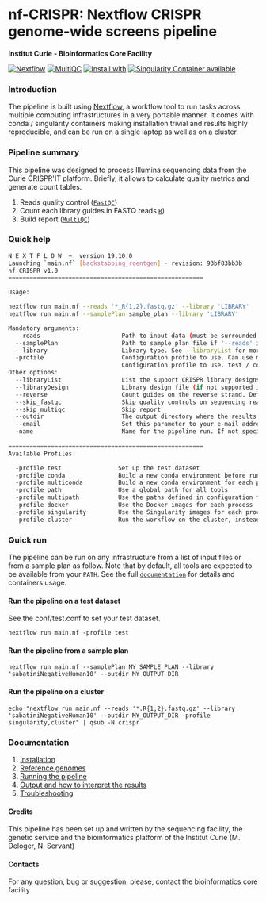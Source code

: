 # nf-CRISPR: Nextflow CRISPR genome-wide screens pipeline

**Institut Curie - Bioinformatics Core Facility**

[![Nextflow](https://img.shields.io/badge/nextflow-%E2%89%A50.32.0-brightgreen.svg)](https://www.nextflow.io/)
[![MultiQC](https://img.shields.io/badge/MultiQC-1.8-blue.svg)](https://multiqc.info/)
[![Install with](https://anaconda.org/anaconda/conda-build/badges/installer/conda.svg)](https://conda.anaconda.org/anaconda)
[![Singularity Container available](https://img.shields.io/badge/singularity-available-7E4C74.svg)](https://singularity.lbl.gov/)

### Introduction

The pipeline is built using [Nextflow](https://www.nextflow.io), a workflow tool to run tasks across multiple computing infrastructures in a very portable manner.
It comes with conda / singularity containers making installation trivial and results highly reproducible, and can be run on a single laptop as well as on a cluster.

### Pipeline summary

This pipeline was designed to process Illumina sequencing data from the Curie CRISPR'IT platform.
Briefly, it allows to calculate quality metrics and generate count tables.

1. Reads quality control ([`FastQC`](https://www.bioinformatics.babraham.ac.uk/projects/fastqc/))
2. Count each library guides in FASTQ reads  [`R`](https://www.r-project.org/))
3. Build report  ([`MultiQC`](http://multiqc.info/))

### Quick help

```bash
N E X T F L O W  ~  version 19.10.0
Launching `main.nf` [backstabbing_roentgen] - revision: 93bf83bb3b
nf-CRISPR v1.0
=======================================================

Usage:

nextflow run main.nf --reads '*_R{1,2}.fastq.gz' --library 'LIBRARY'
nextflow run main.nf --samplePlan sample_plan --library 'LIBRARY'

Mandatory arguments:
  --reads                       Path to input data (must be surrounded with quotes)
  --samplePlan                  Path to sample plan file if '--reads' is not specified
  --library                     Library type. See --libraryList for more information
  -profile                      Configuration profile to use. Can use multiple (comma separated)
                                Configuration profile to use. test / conda / toolsPath / singularity / cluster (see below)
Other options:
  --libraryList                 List the support CRISPR library designs
  --libraryDesign               Library design file (if not supported in --libraryList)
  --reverse                     Count guides on the reverse strand. Default is forward
  --skip_fastqc                 Skip quality controls on sequencing reads
  --skip_multiqc                Skip report
  --outdir                      The output directory where the results will be saved
  --email                       Set this parameter to your e-mail address to get a summary e-mail with details of the run sent to you when the workflow exits
  -name                         Name for the pipeline run. If not specified, Nextflow will automatically generate a random mnemonic
 
=======================================================
Available Profiles

  -profile test                Set up the test dataset
  -profile conda               Build a new conda environment before running the pipeline
  -profile multiconda          Build a new conda environment for each process before running the pipeline
  -profile path                Use a global path for all tools
  -profile multipath           Use the paths defined in configuration for each tool
  -profile docker              Use the Docker images for each process
  -profile singularity         Use the Singularity images for each process
  -profile cluster             Run the workflow on the cluster, instead of locally												
```

### Quick run

The pipeline can be run on any infrastructure from a list of input files or from a sample plan as follow.
Note that by default, all tools are expected to be available from your `PATH`. See the full [`documentation`]('docs/README.md') for details and containers usage.

#### Run the pipeline on a test dataset
See the conf/test.conf to set your test dataset.

```
nextflow run main.nf -profile test

```

#### Run the pipeline from a sample plan

```
nextflow run main.nf --samplePlan MY_SAMPLE_PLAN --library 'sabatiniNegativeHuman10' --outdir MY_OUTPUT_DIR

```

#### Run the pipeline on a cluster

```
echo "nextflow run main.nf --reads '*.R{1,2}.fastq.gz' --library 'sabatiniNegativeHuman10' --outdir MY_OUTPUT_DIR -profile singularity,cluster" | qsub -N crispr

```

### Documentation

1. [Installation](docs/installation.md)
2. [Reference genomes](docs/reference_genomes.md)  
3. [Running the pipeline](docs/usage.md)
4. [Output and how to interpret the results](docs/output.md)
5. [Troubleshooting](docs/troubleshooting.md)


#### Credits

This pipeline has been set up and written by the sequencing facility, the genetic service and the bioinformatics platform of the Institut Curie (M. Deloger, N. Servant)

#### Contacts

For any question, bug or suggestion, please, contact the bioinformatics core facility

